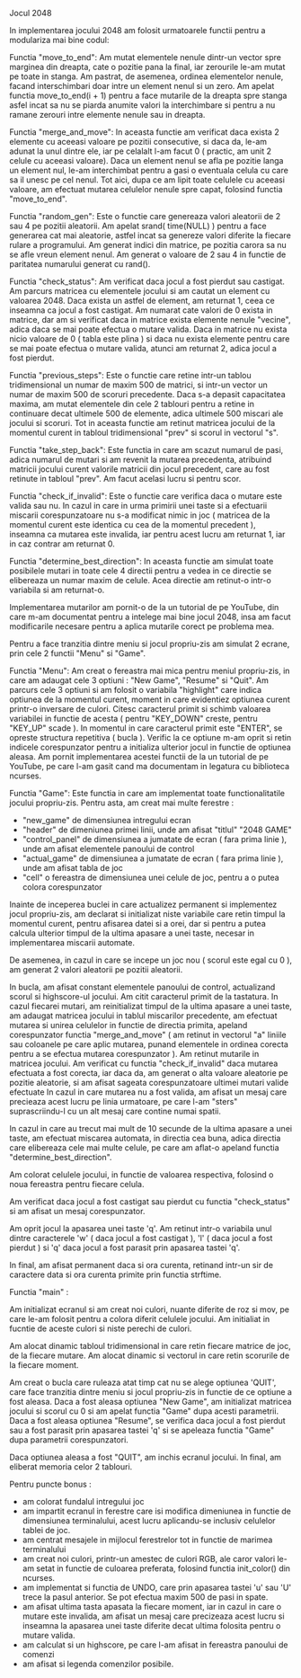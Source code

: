 Jocul 2048

In implementarea jocului 2048 am folosit urmatoarele functii pentru a modulariza
mai bine codul:

Functia "move_to_end":
Am mutat elementele nenule dintr-un vector spre marginea din dreapta, cate o 
pozitie pana la final, iar 
zerourile le-am mutat pe toate in stanga. Am pastrat, de asemenea, ordinea 
elementelor nenule, facand 
interschimbari doar intre un element nenul si un zero.
Am apelat functia move_to_end(i + 1) pentru a face mutarile de la dreapta 
spre stanga asfel incat sa nu
se piarda anumite valori la interchimbare si pentru a nu ramane zerouri intre 
elemente nenule sau in dreapta.

Functia "merge_and_move":
In aceasta functie am verificat daca exista 2 elemente cu aceeasi valoare pe 
pozitii consecutive, si daca da,
le-am adunat la unul dintre ele, iar pe celalalt l-am facut 0 ( practic, am 
unit 2 celule cu aceeasi valoare).
Daca un element nenul se afla pe pozitie langa un element nul, le-am 
interchimbat pentru a gasi o eventuala
celula cu care sa il unesc pe cel nenul.
Tot aici, dupa ce am lipit toate celulele cu aceeasi valoare, am efectuat 
mutarea celulelor nenule spre capat,
folosind functia "move_to_end".

Functia "random_gen":
Este o functie care genereaza valori aleatorii de 2 sau 4 pe pozitii aleatorii.
Am apelat srand( time(NULL) ) pentru a face generarea cat mai aleatorie, 
astfel incat sa genereze valori diferite
la fiecare rulare a programului.
Am generat indici din matrice, pe pozitia carora sa nu se afle vreun element 
nenul.
Am generat o valoare de 2 sau 4 in functie de paritatea numarului generat cu 
rand().

Functia "check_status":
Am verificat daca jocul a fost pierdut sau castigat.
Am parcurs matricea cu elementele jocului si am cautat un element cu valoarea
2048. Daca exista un astfel de element,
am returnat 1, ceea ce inseamna ca jocul a fost castigat.
Am numarat cate valori de 0 exista in matrice, dar am si verificat daca in 
matrice exista elemente nenule "vecine",
adica daca se mai poate efectua o mutare valida.
Daca in matrice nu exista nicio valoare de 0 ( tabla este plina ) si daca nu
exista elemente pentru care se mai poate
efectua o mutare valida, atunci am returnat 2, adica jocul a fost pierdut.

Functia "previous_steps":
Este o functie care retine intr-un tablou tridimensional un numar de maxim 
500 de matrici, si intr-un vector un numar
de maxim 500 de scoruri precedente.
Daca s-a depasit capacitatea maxima, am mutat elementele din cele 2 tablouri 
pentru a retine in continuare decat ultimele 
500 de elemente, adica ultimele 500 miscari ale jocului si scoruri.
Tot in aceasta functie am retinut matricea jocului de la momentul curent in 
tabloul tridimensional "prev" si scorul in 
vectorul "s".

Functia "take_step_back":
Este functia in care am scazut numarul de pasi, adica numarul de mutari si am 
revenit la mutarea precedenta, atribuind
matricii jocului curent valorile matricii din jocul precedent, care au fost 
retinute in tabloul "prev". Am facut acelasi
lucru si pentru scor.

Functia "check_if_invalid":
Este o functie care verifica daca o mutare este valida sau nu. In cazul in 
care in urma primirii unei taste si a efectuarii
miscarii corespunzatoare nu s-a modificat nimic in joc ( matricea de la 
momentul curent este identica cu cea de la momentul
precedent ), inseamna ca mutarea este invalida, iar pentru acest lucru am 
returnat 1, iar in caz contrar am returnat 0.

Functia "determine_best_direction":
In aceasta functie am simulat toate posibilele mutari in toate cele 4 directii
pentru a vedea in ce directie se elibereaza
un numar maxim de celule. Acea directie am retinut-o intr-o variabila si am 
returnat-o.

Implementarea mutarilor am pornit-o de la un tutorial de pe YouTube, din care 
m-am documentat pentru a intelege mai bine jocul 2048,
insa am facut modificarile necesare pentru a aplica mutarile corect pe problema
mea.


Pentru a face tranzitia dintre meniu si jocul propriu-zis am simulat 2 ecrane,
prin cele 2 functii "Menu" si "Game".

Functia "Menu":
Am creat o fereastra mai mica pentru meniul propriu-zis, in care am adaugat 
cele 3 optiuni : "New Game", "Resume" si "Quit".
Am parcurs cele 3 optiuni si am folosit o variabila "highlight" care indica 
optiunea de la momentul curent, moment in care
evidentiez optiunea curent printr-o inversare de culori.
Citesc caracterul primit si schimb valoarea variabilei in functie de acesta 
( pentru "KEY_DOWN" creste, pentru "KEY_UP" scade ).
In momentul in care caracterul primit este "ENTER", se opreste structura 
repetitiva ( bucla ).
Verific la ce optiune m-am oprit si retin indicele corespunzator pentru a 
initializa ulterior jocul in functie de optiunea aleasa.
Am pornit implementarea acestei functii de la un tutorial de pe YouTube, 
pe care l-am gasit cand ma documentam in legatura cu biblioteca ncurses.

Functia "Game":
Este functia in care am implementat toate functionalitatile jocului 
propriu-zis.
Pentru asta, am creat mai multe ferestre :
* "new_game" de dimensiunea intregului ecran
* "header" de dimeniunea primei linii, unde am afisat "titlul" "2048 GAME"
* "control_panel" de dimensiunea a jumatate de ecran ( fara prima linie ),
unde am afisat elementele panoului de control
* "actual_game" de dimensiunea a jumatate de ecran ( fara prima linie ), 
unde am afisat tabla de joc
* "cell" o fereastra de dimensiunea unei celule de joc, pentru a o putea 
colora corespunzator

Inainte de inceperea buclei in care actualizez permanent si implementez 
jocul propriu-zis, am declarat si initializat niste
variabile care retin timpul la momentul curent, pentru afisarea datei si 
a orei, dar si pentru a putea calcula ulterior
timpul de la ultima apasare a unei taste, necesar in implementarea miscarii 
automate.

De asemenea, in cazul in care se incepe un joc nou ( scorul este egal cu 0 ), 
am generat 2 valori aleatorii pe pozitii aleatorii.

In bucla, am afisat constant elementele panoului de control, actualizand 
scorul si highscore-ul jocului.
Am citit caracterul primit de la tastatura.
In cazul fiecarei mutari, am reinitializat timpul de la ultima apasare a 
unei taste, am adaugat matricea jocului in tablul miscarilor
precedente, am efectuat mutarea si unirea celulelor in functie de directia 
primita, apeland corespunzator functia "merge_and_move"
( am retinut in vectorul "a" liniile sau coloanele pe care aplic mutarea, 
punand elementele in ordinea corecta pentru a se efectua 
mutarea corespunzator ). Am retinut mutarile in matricea jocului. Am verificat
cu functia "check_if_invalid" daca mutarea efectuata
a fost corecta, iar daca da, am generat o alta valoare aleatorie pe pozitie 
aleatorie, si am afisat sageata corespunzatoare ultimei mutari valide efectuate
In cazul in care mutarea nu a fost valida, am afisat un mesaj care precieaza 
acest lucru pe linia urmatoare, pe care l-am "sters" suprascriindu-l cu un 
alt mesaj care contine numai spatii.

In cazul in care au trecut mai mult de 10 secunde de la ultima apasare a unei 
taste, am efectuat miscarea automata, in directia cea buna,
adica directia care elibereaza cele mai multe celule, pe care am aflat-o apeland
functia "determine_best_direction".

Am colorat celulele jocului, in functie de valoarea respectiva, folosind o 
noua fereastra pentru fiecare celula.

Am verificat daca jocul a fost castigat sau pierdut cu functia "check_status" 
si am afisat un mesaj corespunzator.

Am oprit jocul la apasarea unei taste 'q'. 
Am retinut intr-o variabila unul dintre caracterele 'w' 
( daca jocul a fost castigat ), 'l' ( daca jocul a fost pierdut ) si 'q' daca
jocul a fost parasit prin apasarea tastei 'q'.

In final, am afisat permanent daca si ora curenta, retinand intr-un sir de 
caractere data si ora curenta primite prin functia strftime.

Functia "main" :

Am initializat ecranul si am creat noi culori, nuante diferite de roz si mov, 
pe care le-am folosit pentru a colora diferit celulele 
jocului. Am initialiat in fucntie de aceste culori si niste perechi de culori.

Am alocat dinamic tabloul tridimensional in care retin fiecare matrice de joc,
de la fiecare mutare.
Am alocat dinamic si vectorul in care retin scorurile de la fiecare moment.

Am creat o bucla care ruleaza atat timp cat nu se alege optiunea 'QUIT', care 
face tranzitia dintre meniu si jocul propriu-zis in functie
de ce optiune a fost aleasa. Daca a fost aleasa optiunea "New Game", am 
initializat matricea jocului si scorul cu 0 si am apelat functia
"Game" dupa acesti parametrii. Daca a fost aleasa optiunea "Resume", se 
verifica daca jocul a fost pierdut sau a fost parasit prin apasarea
tastei 'q' si se apeleaza functia "Game" dupa parametrii corespunzatori.

Daca optiunea aleasa a fost "QUIT", am inchis ecranul jocului. 
In final, am eliberat memoria celor 2 tablouri. 

Pentru puncte bonus :
* am colorat fundalul intregului joc
* am impartit ecranul in ferestre care isi modifica dimeniunea in functie 
de dimensiunea terminalului, acest lucru aplicandu-se inclusiv celulelor 
tablei de joc.
* am centrat mesajele in mijlocul ferestrelor tot in functie de marimea 
terminalului
* am creat noi culori, printr-un amestec de culori RGB, ale caror valori 
le-am setat in functie de culoarea preferata, folosind functia init_color() 
din ncurses.
* am implementat si functia de UNDO, care prin apasarea tastei 'u' sau 'U' 
trece la pasul anterior. Se pot efectua maxim 500 de pasi in spate.
* am afisat ultima tasta apasata la fiecare moment, iar in cazul in care o 
mutare este invalida, am afisat un mesaj care precizeaza acest lucru si 
inseamna la apasarea unei taste diferite decat ultima folosita pentru o 
mutare valida.
* am calculat si un highscore, pe care l-am afisat in fereastra panoului 
de comenzi
* am afisat si legenda comenzilor posibile.


